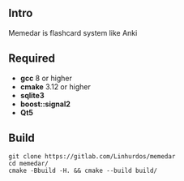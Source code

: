 ## Intro
Memedar is flashcard system like Anki

## Required
- **gcc** 8 or higher
- **cmake** 3.12 or higher
- **sqlite3**
- **boost::signal2**
- **Qt5**

## Build
    git clone https://gitlab.com/Linhurdos/memedar
    cd memedar/
	cmake -Bbuild -H. && cmake --build build/
	
